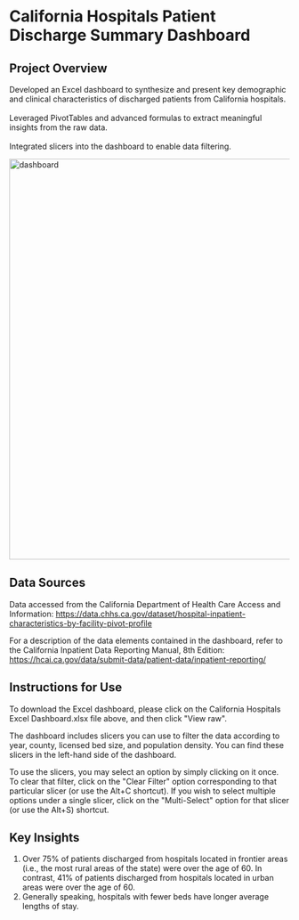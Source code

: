# California Hospitals Patient Discharge Summary Dashboard

## Project Overview
Developed an Excel dashboard to synthesize and present key demographic and clinical characteristics of discharged patients from California hospitals.
<br><br>
Leveraged PivotTables and advanced formulas to extract meaningful insights from the raw data. <br><br>Integrated slicers into the dashboard to enable data filtering.

<img width="720" alt="dashboard" src="https://github.com/danielalboukrek/cali-hospitals-dashboard/assets/76789903/f3563061-706a-4d6b-8bb0-ab7c30449ce5">

## Data Sources
Data accessed from the California Department of Health Care Access and Information: https://data.chhs.ca.gov/dataset/hospital-inpatient-characteristics-by-facility-pivot-profile

For a description of the data elements contained in the dashboard, refer to the California Inpatient Data Reporting Manual, 8th Edition: https://hcai.ca.gov/data/submit-data/patient-data/inpatient-reporting/

## Instructions for Use
To download the Excel dashboard, please click on the California Hospitals Excel Dashboard.xlsx file above, and then click "View raw".

The dashboard includes slicers you can use to filter the data according to year, county, licensed bed size, and population density. You can find these slicers in the left-hand side of the dashboard.

To use the slicers, you may select an option by simply clicking on it once. To clear that filter, click on the "Clear Filter" option corresponding to that particular slicer (or use the Alt+C shortcut). If you wish to select multiple options under a single slicer, click on the "Multi-Select" option for that slicer (or use the Alt+S) shortcut.

## Key Insights
1. Over 75% of patients discharged from hospitals located in frontier areas (i.e., the most rural areas of the state) were over the age of 60. In contrast, 41% of patients discharged from hospitals located in urban areas were over the age of 60.
2. Generally speaking, hospitals with fewer beds have longer average lengths of stay.
